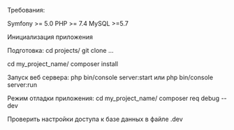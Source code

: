 Требования:

Symfony >= 5.0
PHP >= 7.4
MySQL >=5.7

Инициализация приложения

Подготовка:
cd projects/
git clone ...

cd my_project_name/
composer install

Запуск веб сервера:
php bin/console server:start
или php bin/console server:run

Режим отладки приложения:
cd my_project_name/
composer req debug --dev

Проверить настройки доступа к базе данных в файле .dev
